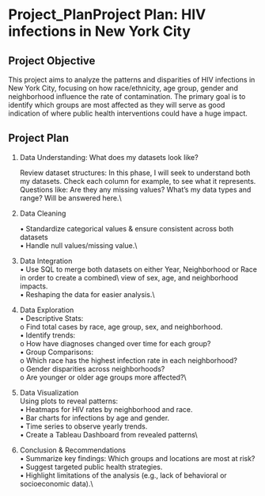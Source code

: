 # Project_PlanProject Plan: HIV infections in New York City

## Project Objective

This project aims to analyze the patterns and disparities of HIV infections in New York City, focusing on how race/ethnicity, age group, gender and neighborhood influence the rate of contamination. The primary goal is to identify which groups are most affected as they will serve as good indication of where public health interventions could have a huge impact.

## Project Plan

1. Data Understanding: What does my datasets look like?

   Review dataset structures: In this phase, I will seek to understand both my datasets.
   Check each column for example, to see what it represents. \
   Questions like: Are they any missing values? What’s my data types and range? Will be answered here.\

2. Data Cleaning

   • Standardize categorical values & ensure consistent across both datasets\
   • Handle null values/missing value.\

3. Data Integration\
   • Use SQL to merge both datasets on either Year, Neighborhood or Race in order to create a combined\ view of sex, age, and neighborhood impacts.\
   • Reshaping the data for easier analysis.\

4. Data Exploration\
   • Descriptive Stats:\
   o Find total cases by race, age group, sex, and neighborhood.\
   • Identify trends:\
   o How have diagnoses changed over time for each group?\
   • Group Comparisons:\
   o Which race has the highest infection rate in each neighborhood?\
   o Gender disparities across neighborhoods?\
   o Are younger or older age groups more affected?\

5. Data Visualization\
   Using plots to reveal patterns:\
   • Heatmaps for HIV rates by neighborhood and race.\
   • Bar charts for infections by age and gender.\
   • Time series to observe yearly trends.\
   • Create a Tableau Dashboard from revealed patterns\

6. Conclusion & Recommendations\
   • Summarize key findings: Which groups and locations are most at risk?\
   • Suggest targeted public health strategies.\
   • Highlight limitations of the analysis (e.g., lack of behavioral or socioeconomic data).\
